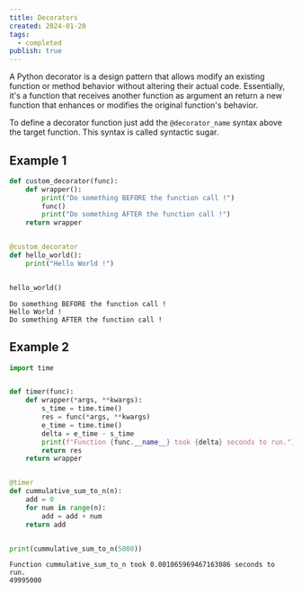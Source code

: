 ```yaml
---
title: Decorators
created: 2024-01-20
tags:
  - completed
publish: true
---
```

A Python decorator is a design pattern that allows modify an existing function or method behavior without altering their actual code. Essentially, it's a function that receives another function as argument an return a new function that enhances or modifies the original function's behavior.

To define a decorator function just add the `@decorator_name` syntax above the target function. This syntax is called syntactic sugar.

## Example 1

```python
def custom_decorator(func):
	def wrapper():
		print("Do something BEFORE the function call !")
		func()
		print("Do something AFTER the function call !")
	return wrapper


@custom_decorator
def hello_world():
	print("Hello World !")


hello_world()
```

	Do something BEFORE the function call !
	Hello World !
    Do something AFTER the function call !

## Example 2

```python
import time


def timer(func):
	def wrapper(*args, **kwargs):
		s_time = time.time()
		res = func(*args, **kwargs)
		e_time = time.time()
		delta = e_time - s_time
		print(f"Function {func.__name__} took {delta} seconds to run.")
		return res
	return wrapper


@timer
def cummulative_sum_to_n(n):
	add = 0
	for num in range(n):
		add = add + num
	return add


print(cummulative_sum_to_n(5000))
```

	Function cummulative_sum_to_n took 0.001065969467163086 seconds to run.
	49995000